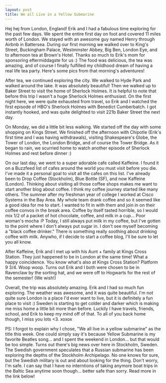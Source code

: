 ```yaml
---
layout: post
title: We all Live in a Yellow Submarine
---
```


Hej hej from London, England! Erik and I had a fabulous time exploring for the past few days. 
We spent the entire first day on foot and covered 11 miles worth of London. We stayed with 
an awesome guy named Henry through Airbnb in Battersea. During our first morning we walked 
over to King's Street, Buckingham Palace, Westminster Abbey, Big Ben, London Eye, and to afternoon 
tea at Brown's Hotel. Thanks so much to Erik's mom for sponsoring eftermiddagste for us :) 
The food was delicious, the tea was amazing, and of course I finally fulfilled my childhood 
dream of having a real life tea party. Here's some pics from that morning's adventures!

After tea, we continued exploring the city. We walked to Hyde Park and walked around the lake. 
It was absolutely beautiful! Then we walked up to Baker Street to visit the home of 
Sherlock Holmes. It is helpful to note that before this trip I wasn't a huge Sherlock Holmes 
enthusiast. On the first night here, we were quite exhausted from travel, so Erik and I watched 
the first episode of HBO's Sherlock Holmes with Benedict Cumberbatch. I got instantly hooked, and
was quite delighted to visit 221b Baker Street the next day. 

On Monday, we did a little bit less walking. We started off the day with some shopping on 
Kings Street. We finished off the afternoon with Chipotle (Erik's first time and I was 
having withdrawals), visiting Shakespeare's Globe, the Tower of London, the London Bridge, 
and of course the Tower Bridge. As it began to rain, we scurried home to watch another episode of 
Sherlock Holmes and rest before dinner :)

On our last day, we went to a super adorable cafe called Kaffeine. I found it on a Buzzfeed 
list of cafes around the world you must visit before you die. I've made it a personal goal to 
visit all the cafes on this list. I've already been to Drop Coffee (Stockholm), Blue Bottle (SF), 
and now Kaffeine (London). Thinking about visiting all those coffee shops makes me want to 
start another blog about coffee. I think my coffee journey started like many others. The summer 
after my freshman year of college I worked at Cisco Systems in the Bay Area. My whole team drank 
coffee and so it seemed like a good idea for me to start. I wanted to fit in with them and join in 
on their coffee convos in the break area. Coffee by itself tasted horrible, so I would mix 1/2 
of a packet of hot chocolate, coffee, and milk in a cup... Poor woman's mocha :P Today, I still 
always put milk in my coffee, but I've gotten to the point where I don't always put sugar in. 
I don't see myself becoming a "black coffee drinker." There is something really soothing about 
drinking coffee with milk. Anywho, if I decide to start a coffee blog, I'll be sure to let you 
all know.  

After Kaffeine, Erik and I met up with his Aunt + family at Kings Cross Station. They just 
happened to be in London at the same time! What a happy coincidence. You know what's also at 
Kings Cross Station? Platform 9 3/4. Woop woop. Turns out Erik and I both were chosen to be 
in Ravenclaw by the sorting hat, and we were off to Hogwarts for the rest of the semester! 
(We wish!)

Overall, the trip was absolutely amazing. Erik and I had so much fun exploring. The weather was 
awesome, and it was quite beautiful. I'm not quite sure London is a place I'd ever want to live, 
but it is definitely a fun place to visit :) Sweden is starting to get colder and darker which is making 
me miss home a little bit more than before. Luckily I have travels, friends, school, and Erik to 
keep my mind off of that. To all of you back home though, I miss you lots <3. xoxox

PS: I forgot to explain why I chose, "We all live in a yellow submarine" as the title this week.
One could simply say it's because Yellow Submarine is my favorite Beatles song... and I spent the weekend 
in London... but that would be too simple. Turns out there's big news over here in Stockholm, Sweden. 
The Swedish government speculates that a Russian submarine has been exploring the depths of the 
Stockholm Archipelago. No one knows for sure, but the Swedish military is out and about 
looking for the thing. Don't worry, I'm safe. I can say that I have no interntions of 
taking anymore boat trips in the Baltic Sea anytime soon though... better safe than sorry.
Read more in the link below! 